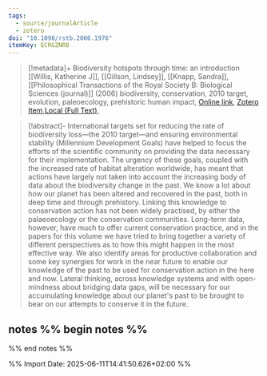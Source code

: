```yaml
---
tags:
  - source/journalArticle
  - zotero
doi: "10.1098/rstb.2006.1976"
itemKey: ECRGZNR8
---
```

>[!metadata]+
> Biodiversity hotspots through time: an introduction
> [[Willis, Katherine J]], [[Gillson, Lindsey]], [[Knapp, Sandra]], 
> [[Philosophical Transactions of the Royal Society B: Biological Sciences (journal)]] (2006)
> biodiversity, conservation, 2010 target, evolution, paleoecology, prehistoric human impact, 
> [Online link](https://royalsocietypublishing.org/doi/10.1098/rstb.2006.1976), [Zotero Item](zotero://select/library/items/ECRGZNR8),[Local (Full Text)](file://C:/Users/aburg/Documents/references/zotero/storage/682KW9WH/Willis2006_Biodiversityhotspots.pdf), 


>[!abstract]-
>International targets set for reducing the rate of biodiversity loss—the 2010 target—and ensuring environmental stability (Millennium Development Goals) have helped to focus the efforts of the scientific community on providing the data necessary for their implementation. The urgency of these goals, coupled with the increased rate of habitat alteration worldwide, has meant that actions have largely not taken into account the increasing body of data about the biodiversity change in the past. We know a lot about how our planet has been altered and recovered in the past, both in deep time and through prehistory. Linking this knowledge to conservation action has not been widely practised, by either the palaeoecology or the conservation communities. Long-term data, however, have much to offer current conservation practice, and in the papers for this volume we have tried to bring together a variety of different perspectives as to how this might happen in the most effective way. We also identify areas for productive collaboration and some key synergies for work in the near future to enable our knowledge of the past to be used for conservation action in the here and now. Lateral thinking, across knowledge systems and with open-mindness about bridging data gaps, will be necessary for our accumulating knowledge about our planet's past to be brought to bear on our attempts to conserve it in the future.

## notes %% begin notes %%

%% end notes %%

%% Import Date: 2025-06-11T14:41:50.626+02:00 %%

